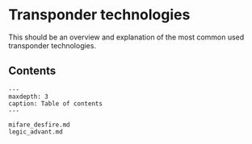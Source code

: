# Transponder technologies

This should be an overview and explanation of the most common used transponder technologies.



## Contents

```{toctree}
---
maxdepth: 3
caption: Table of contents
---

mifare_desfire.md
legic_advant.md

```
